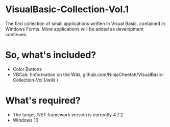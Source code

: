 # VisualBasic-Collection-Vol.1
The first collection of small applications written in Visual Basic, contained in Windows Forms. More applications will be added as development continues.
# So, what's included?
- Color Buttons
- VBCalc
(Information on the Wiki, github.com/NinjaCheetah/VisualBasic-Collection-Vol.1/wiki )
# What's required?
- The target .NET framework version is currently 4.7.2
- Windows 10
